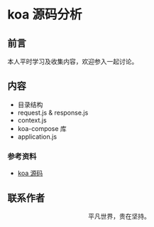 # koa 源码分析

## 前言

本人平时学习及收集内容，欢迎参入一起讨论。

## 内容

- 目录结构
- request.js & response.js
- context.js
- koa-compose 库
- application.js

### 参考资料

- [koa 源码](https://github.com/koajs/koa)

## 联系作者

<div align="center">
    <p>
        平凡世界，贵在坚持。
    </p>
    <img :src="$withBase('/about/contact.png')" />
</div>
